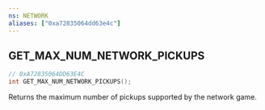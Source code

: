 ```yaml
---
ns: NETWORK
aliases: ["0xa72835064dd63e4c"]
---
```

## GET_MAX_NUM_NETWORK_PICKUPS

```c
// 0xA72835064DD63E4C
int GET_MAX_NUM_NETWORK_PICKUPS();
```

Returns the maximum number of pickups supported by the network game.

